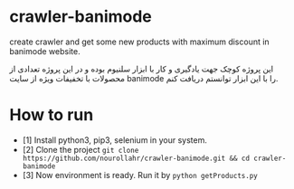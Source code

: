 # crawler-banimode
create crawler and get some new products with maximum discount in banimode website.

این پروژه کوچک جهت یادگیری و کار با ابزار سلنیوم بوده و در این پروژه تعدادی از محصولات با تخفیفات ویژه از سایت banimode را با این ابزار توانستم دریافت کنم.

# How to run
- [1] Install python3, pip3, selenium in your system.
- [2] Clone the project ```git clone https://github.com/nourollahr/crawler-banimode.git && cd crawler-banimode```
- [3] Now environment is ready. Run it by ```python getProducts.py```
